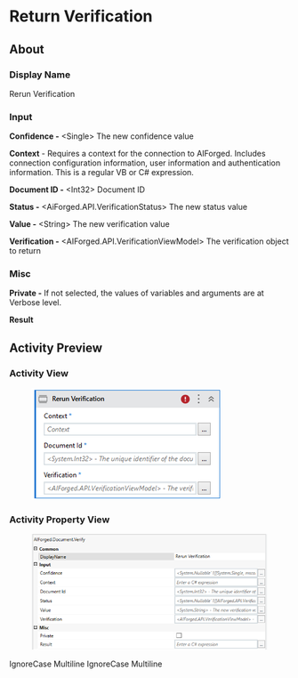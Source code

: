 # Return Verification

## About

### Display Name

Rerun Verification

### Input

**Confidence -** \<Single> The new confidence value

**Context** - Requires a context for the connection to AIForged. Includes connection configuration information, user information and authentication information. This is a regular VB or C# expression.

**Document ID -** \<Int32> Document ID

**Status -** \<AiForged.API.VerificationStatus> The new status value

**Value -** \<String> The new verification value

**Verification -** \<AIForged.API.VerificationViewModel> The verification object to return

### Misc

**Private -** If not selected, the values of variables and arguments are at Verbose level.

**Result**

## Activity Preview

### Activity View

<figure><img src="../../../assets/image%20%284%29%20%289%29.png" alt=""><figcaption></figcaption></figure>

### Activity Property View

<figure><img src="../../../assets/image%20%28101%29%20%281%29.png" alt=""><figcaption></figcaption></figure>

 IgnoreCase Multiline IgnoreCase Multiline
